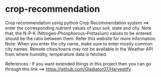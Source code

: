 # crop-recommendation
Crop recommendation using python
Crop Recommendation system ==> enter the corresponding nutrient values of your soil, state and city. Note that, the N-P-K (Nitrogen-Phosphorous-Pottasium) values to be entered should be the ratio between them. Refer this website for more information. Note: When you enter the city name, make sure to enter mostly common city names. Remote cities/towns may not be available in the Weather API from where humidity, temperature data is fetched.

References :
If you want extended things in this project then you can go through this link ==> https://github.com/Gladiator07/Harvestify

